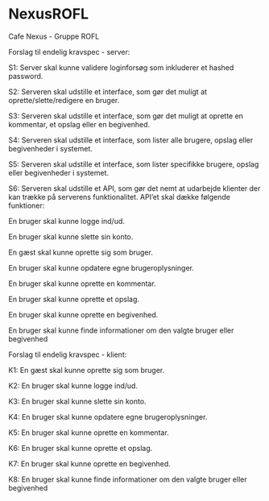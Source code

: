 # NexusROFL
Cafe Nexus - Gruppe ROFL


Forslag til endelig kravspec - server:

S1: Server skal kunne validere loginforsøg som inkluderer et hashed password.

S2: Serveren skal udstille et interface, som gør det muligt at oprette/slette/redigere en bruger.

S3: Serveren skal udstille et interface, som gør det muligt at oprette en kommentar, et opslag eller en begivenhed.

S4: Serveren skal udstille et interface, som lister alle brugere, opslag eller begivenheder i systemet.

S5: Serveren skal udstille et interface, som lister specifikke brugere, opslag eller begivenheder i systemet.

S6: Serveren skal udstille et API, som gør det nemt at udarbejde klienter der kan trække på serverens funktionalitet. API’et skal dække følgende funktioner:

En bruger skal kunne logge ind/ud.

En bruger skal kunne slette sin konto.

En gæst skal kunne oprette sig som bruger.

En bruger skal kunne opdatere egne brugeroplysninger.

En bruger skal kunne oprette en kommentar.

En bruger skal kunne oprette et opslag.

En bruger skal kunne oprette en begivenhed.

En bruger skal kunne finde informationer om den valgte bruger eller begivenhed


Forslag til endelig kravspec - klient:

K1: En gæst skal kunne oprette sig som bruger.

K2: En bruger skal kunne logge ind/ud.

K3: En bruger skal kunne slette sin konto.

K4: En bruger skal kunne opdatere egne brugeroplysninger.

K5: En bruger skal kunne oprette en kommentar.

K6: En bruger skal kunne oprette et opslag.

K7: En bruger skal kunne oprette en begivenhed.

K8: En bruger skal kunne finde informationer om den valgte bruger eller begivenhed
